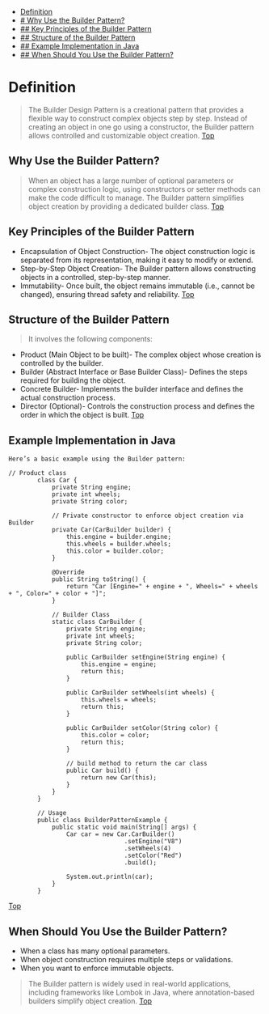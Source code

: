 <a name="top"></a>
 - [Definition](#Definition)
 - [# Why Use the Builder Pattern?](#WhyUse)
 - [## Key Principles of the Builder Pattern](#KeyPrinciples)
 - [## Structure of the Builder Pattern](#Structure)
 - [## Example Implementation in Java](#Implementation)
 - [## When Should You Use the Builder Pattern?](#WhenSudUse)


<a name="Definition"></a>
# Definition
	

> The Builder Design Pattern is a creational pattern that provides a
> flexible way to construct complex objects step by step. Instead of
> creating an object in one go using a constructor, the Builder pattern
> allows controlled and customizable object creation.
[Top](#top)

<a name="WhyUse"></a>
## Why Use the Builder Pattern?
	

> When an object has a large number of optional parameters or complex
> construction logic, using constructors or setter methods can make the
> code difficult to manage. The Builder pattern simplifies object
> creation by providing a dedicated builder class.
[Top](#top)

  
<a name="KeyPrinciples"></a>
## Key Principles of the Builder Pattern

 - Encapsulation of Object Construction- The object construction logic is separated from its representation, making it easy to modify or extend.
 - Step-by-Step Object Creation- The Builder pattern allows constructing objects in a controlled, step-by-step manner.
 - Immutability- Once built, the object remains immutable (i.e., cannot be changed), ensuring thread safety and reliability.
[Top](#top)


<a name="Structure"></a>
## Structure of the Builder Pattern

> It involves the following components:

 - Product (Main Object to be built)- The complex object whose creation is controlled by the builder.
 - Builder (Abstract Interface or Base Builder Class)- Defines the steps required for building the object.
 - Concrete Builder- Implements the builder interface and defines the actual construction process.
 - Director (Optional)- Controls the construction process and defines the order in which the object is built.
[Top](#top)


<a name="Implementation"></a>
## Example Implementation in Java

	Here’s a basic example using the Builder pattern:
		
    // Product class
    		class Car {
    			private String engine;
    			private int wheels;
    			private String color;
    
    			// Private constructor to enforce object creation via Builder
    			private Car(CarBuilder builder) {
    				this.engine = builder.engine;
    				this.wheels = builder.wheels;
    				this.color = builder.color;
    			}
    
    			@Override
    			public String toString() {
    				return "Car [Engine=" + engine + ", Wheels=" + wheels + ", Color=" + color + "]";
    			}
    
    			// Builder Class
    			static class CarBuilder {
    				private String engine;
    				private int wheels;
    				private String color;
    
    				public CarBuilder setEngine(String engine) {
    					this.engine = engine;
    					return this;
    				}
    
    				public CarBuilder setWheels(int wheels) {
    					this.wheels = wheels;
    					return this;
    				}
    
    				public CarBuilder setColor(String color) {
    					this.color = color;
    					return this;
    				}

    				// build method to return the car class
    				public Car build() {
    					return new Car(this);
    				}
    			}
    		}
    
    		// Usage
    		public class BuilderPatternExample {
    			public static void main(String[] args) {
    				Car car = new Car.CarBuilder()
    								.setEngine("V8")
    								.setWheels(4)
    								.setColor("Red")
    								.build();
    
    				System.out.println(car);
    			}
    		}
[Top](#top)


<a name="WhenSudUse"></a>
## When Should You Use the Builder Pattern?

 - When a class has many optional parameters.
 -  When object construction requires multiple steps or validations.
 - When you want to enforce immutable objects.

> 	The Builder pattern is widely used in real-world applications,
> including frameworks like Lombok in Java, where annotation-based
> builders simplify object creation.
[Top](#top)
